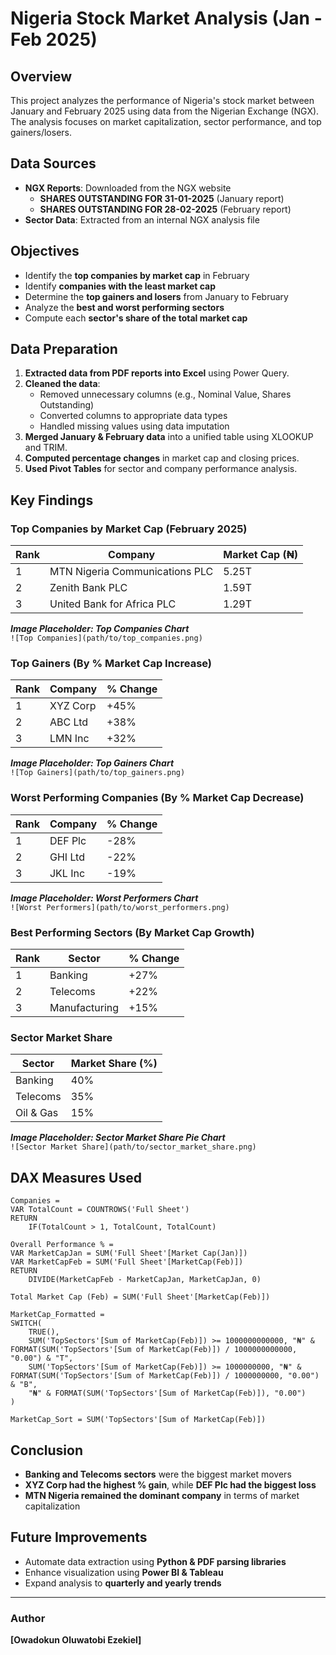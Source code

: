 # Nigeria Stock Market Analysis (Jan - Feb 2025)

## Overview
This project analyzes the performance of Nigeria's stock market between January and February 2025 using data from the Nigerian Exchange (NGX). The analysis focuses on market capitalization, sector performance, and top gainers/losers.

## Data Sources
- **NGX Reports**: Downloaded from the NGX website
  - **SHARES OUTSTANDING FOR 31-01-2025** (January report)
  - **SHARES OUTSTANDING FOR 28-02-2025** (February report)
- **Sector Data**: Extracted from an internal NGX analysis file

## Objectives
- Identify the **top companies by market cap** in February
- Identify **companies with the least market cap**
- Determine the **top gainers and losers** from January to February
- Analyze the **best and worst performing sectors**
- Compute each **sector's share of the total market cap**

## Data Preparation
1. **Extracted data from PDF reports into Excel** using Power Query.
2. **Cleaned the data**:
   - Removed unnecessary columns (e.g., Nominal Value, Shares Outstanding)
   - Converted columns to appropriate data types
   - Handled missing values using data imputation
3. **Merged January & February data** into a unified table using XLOOKUP and TRIM.
4. **Computed percentage changes** in market cap and closing prices.
5. **Used Pivot Tables** for sector and company performance analysis.

## Key Findings
### Top Companies by Market Cap (February 2025)

| Rank | Company | Market Cap (₦) |
|------|---------|----------------|
| 1    | MTN Nigeria Communications PLC | 5.25T |
| 2    | Zenith Bank PLC | 1.59T |
| 3    | United Bank for Africa PLC | 1.29T |

**_Image Placeholder: Top Companies Chart_**  
`![Top Companies](path/to/top_companies.png)`

### Top Gainers (By % Market Cap Increase)

| Rank | Company | % Change |
|------|---------|-----------|
| 1    | XYZ Corp | +45% |
| 2    | ABC Ltd  | +38% |
| 3    | LMN Inc  | +32% |

**_Image Placeholder: Top Gainers Chart_**  
`![Top Gainers](path/to/top_gainers.png)`

### Worst Performing Companies (By % Market Cap Decrease)

| Rank | Company | % Change |
|------|---------|-----------|
| 1    | DEF Plc | -28% |
| 2    | GHI Ltd | -22% |
| 3    | JKL Inc | -19% |

**_Image Placeholder: Worst Performers Chart_**  
`![Worst Performers](path/to/worst_performers.png)`

### Best Performing Sectors (By Market Cap Growth)

| Rank | Sector | % Change |
|------|--------|-----------|
| 1    | Banking | +27% |
| 2    | Telecoms | +22% |
| 3    | Manufacturing | +15% |

### Sector Market Share

| Sector | Market Share (%) |
|--------|------------------|
| Banking | 40% |
| Telecoms | 35% |
| Oil & Gas | 15% |

**_Image Placeholder: Sector Market Share Pie Chart_**  
`![Sector Market Share](path/to/sector_market_share.png)`

## DAX Measures Used
```DAX
Companies = 
VAR TotalCount = COUNTROWS('Full Sheet')
RETURN 
    IF(TotalCount > 1, TotalCount, TotalCount)

Overall Performance % = 
VAR MarketCapJan = SUM('Full Sheet'[Market Cap(Jan)])
VAR MarketCapFeb = SUM('Full Sheet'[MarketCap(Feb)])
RETURN 
    DIVIDE(MarketCapFeb - MarketCapJan, MarketCapJan, 0)

Total Market Cap (Feb) = SUM('Full Sheet'[MarketCap(Feb)])

MarketCap_Formatted = 
SWITCH(
    TRUE(),
    SUM('TopSectors'[Sum of MarketCap(Feb)]) >= 1000000000000, "₦" & FORMAT(SUM('TopSectors'[Sum of MarketCap(Feb)]) / 1000000000000, "0.00") & "T",
    SUM('TopSectors'[Sum of MarketCap(Feb)]) >= 1000000000, "₦" & FORMAT(SUM('TopSectors'[Sum of MarketCap(Feb)]) / 1000000000, "0.00") & "B",
    "₦" & FORMAT(SUM('TopSectors'[Sum of MarketCap(Feb)]), "0.00")
)

MarketCap_Sort = SUM('TopSectors'[Sum of MarketCap(Feb)])
```

## Conclusion
- **Banking and Telecoms sectors** were the biggest market movers
- **XYZ Corp had the highest % gain**, while **DEF Plc had the biggest loss**
- **MTN Nigeria remained the dominant company** in terms of market capitalization

## Future Improvements
- Automate data extraction using **Python & PDF parsing libraries**
- Enhance visualization using **Power BI & Tableau**
- Expand analysis to **quarterly and yearly trends**

---

### Author
**[Owadokun Oluwatobi Ezekiel]**  

